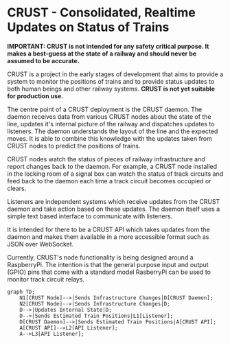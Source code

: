# CRUST - Consolidated, Realtime Updates on Status of Trains

**IMPORTANT: CRUST is not intended for any safety critical purpose. It 
makes a best-guess at the state of a railway and should never be assumed 
to be accurate.**

CRUST is a project in the early stages of development that aims to provide
a system to monitor the positions of trains and to provide status updates
to both human beings and other railway systems. **CRUST is not yet suitable 
for production use.**

The centre point of a CRUST deployment is the CRUST daemon. The daemon
receives data from various CRUST nodes about the state of the line, updates
it's internal picture of the railway and dispatches updates to listeners.
The daemon understands the layout of the line and the expected moves. It
is able to combine this knowledge with the updates taken from CRUST nodes 
to predict the positions of trains.

CRUST nodes watch the status of pieces of railway infrastructure and report
changes back to the daemon. For example, a CRUST node installed in the locking
room of a signal box can watch the status of track circuits and feed back
to the daemon each time a track circuit becomes occupied or clears.

Listeners are independent systems which receive updates from the CRUST daemon
and take action based on these updates. The daemon itself uses a simple text
based interface to communicate with listeners.

It is intended for there to be a CRUST API which takes updates from the daemon
and makes them available in a more accessible format such as JSON over 
WebSocket.

Currently, CRUST's node functionality is being designed around a RaspberryPi. 
The intention is that the general purpose input and output (GPIO) pins that
come with a standard model RasberryPi can be used to monitor track circuit
relays.

```mermaid
graph TD;
    N1[CRUST Node]-->|Sends Infrastructure Changes|D[CRUST Daemon];
    N2[CRUST Node]-->|Sends Infrastructure Changes|D;
    D-->|Updates Internal State|D;
    D-->|Sends Estimated Train Positions|L1[Listener];
    D[CRUST Daemon]-->|Sends Estimated Train Positions|A[CRUST API];
    A[CRUST API]-->L2[API Listener];
    A-->L3[API Listener];
```